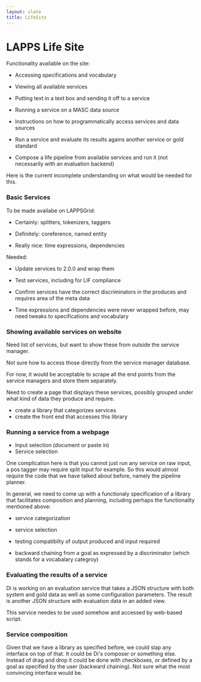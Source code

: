 ```yaml
---
layout: slate
title: LifeSite
---
```


# LAPPS Life Site

Functionality available on the site:

* Accessing specifications and vocabulary

* Viewing all available services

* Putting text in a text box and sending it off to a service

* Running a service on a MASC data source

* Instructions on how to programmatically access services and data sources

* Run a service and evaluate its results agains another service or gold standard

* Compose a life pipeline from available services and run it (not necessarily
  with an evaluation backend)

Here is the current incomplete understanding on what would be needed for this.


### Basic Services

To be made availabe on LAPPSGrid:

* Certainly: splitters, tokenizers, taggers

* Definitely: coreference, named entity

* Really nice: time expressions, dependencies

Needed:

* Update services to 2.0.0 and wrap them

* Test services, including for LIF compliance

* Confirm services have the correct discriminators in the produces and requires
  area of the meta data

* Time expressions and dependencies were never wrapped before, may need tweaks
  to specifications and vocabulary


### Showing available services on website

Need list of services, but want to show these from outside the service manager.

Not sure how to access those directly from the service manager database.

For now, it would be acceptable to scrape all the end points from the service
managers and store them separately.

Need to create a page that displays these services, possibly grouped under what
kind of data they produce and require.

* create a library that categorizes services
* create the front end that accesses this library


### Running a service from a webpage

* Input selection (document or paste in)
* Service selection

One complication here is that you cannot just run any service on raw input, a
pos tagger may require split input for example. So this would almost require the
code that we have talked about before, namely the pipeline planner.

In general, we need to come up with a functionaly specification of a library
that facilitates composition and planning, including perhaps the functionality
mentioned above:

* service categorization

* service selection

* testing compatibilty of output produced and input required

* backward chaining from a goal as expressed by a discriminator (which stands
  for a vocabalary categroy)


### Evaluating the results of a service

Di is working on an evaluation service that takes a JSON structure with both
system and gold data as well as some configuration parameters. The result is
another JSON structure with evaluation data in an added view.

This service needes to be used somehow and accessed by web-based script.


### Service composition

Given that we have a library as specified before, we could slap any interface on
top of that. It could be Di's composer or something else. Instead of drag and
drop it could be done with checkboxes, or defined by a goal as specified by the
user (backward chaining). Not sure what the most convincing interface would be.

